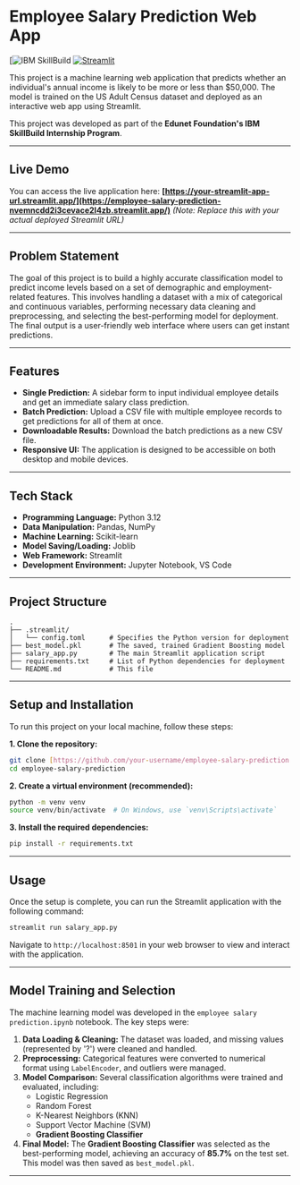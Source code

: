 # Employee Salary Prediction Web App

[![IBM SkillBuild](https://img.shields.io/badge/IBM%20SkillBuild-Internship%20Project-blue)
[![Streamlit](https://img.shields.io/badge/Streamlit-Deployed-brightgreen)](https://employee-salary-prediction-nvemncdd2i3cevace2l4zb.streamlit.app/)

This project is a machine learning web application that predicts whether an individual's annual income is likely to be more or less than $50,000. The model is trained on the US Adult Census dataset and deployed as an interactive web app using Streamlit.

This project was developed as part of the **Edunet Foundation's IBM SkillBuild Internship Program**.

---

## Live Demo

You can access the live application here:
**[https://your-streamlit-app-url.streamlit.app/](https://employee-salary-prediction-nvemncdd2i3cevace2l4zb.streamlit.app/)** *(Note: Replace this with your actual deployed Streamlit URL)*

---

## Problem Statement

The goal of this project is to build a highly accurate classification model to predict income levels based on a set of demographic and employment-related features. This involves handling a dataset with a mix of categorical and continuous variables, performing necessary data cleaning and preprocessing, and selecting the best-performing model for deployment. The final output is a user-friendly web interface where users can get instant predictions.

---

## Features

* **Single Prediction:** A sidebar form to input individual employee details and get an immediate salary class prediction.
* **Batch Prediction:** Upload a CSV file with multiple employee records to get predictions for all of them at once.
* **Downloadable Results:** Download the batch predictions as a new CSV file.
* **Responsive UI:** The application is designed to be accessible on both desktop and mobile devices.

---

## Tech Stack

* **Programming Language:** Python 3.12
* **Data Manipulation:** Pandas, NumPy
* **Machine Learning:** Scikit-learn
* **Model Saving/Loading:** Joblib
* **Web Framework:** Streamlit
* **Development Environment:** Jupyter Notebook, VS Code

---

## Project Structure

```
.
├── .streamlit/
│   └── config.toml      # Specifies the Python version for deployment
├── best_model.pkl       # The saved, trained Gradient Boosting model
├── salary_app.py        # The main Streamlit application script
├── requirements.txt     # List of Python dependencies for deployment
└── README.md            # This file
```

---

## Setup and Installation

To run this project on your local machine, follow these steps:

**1. Clone the repository:**
```bash
git clone [https://github.com/your-username/employee-salary-prediction.git](https://github.com/your-username/employee-salary-prediction.git)
cd employee-salary-prediction
```

**2. Create a virtual environment (recommended):**
```bash
python -m venv venv
source venv/bin/activate  # On Windows, use `venv\Scripts\activate`
```

**3. Install the required dependencies:**
```bash
pip install -r requirements.txt
```

---

## Usage

Once the setup is complete, you can run the Streamlit application with the following command:

```bash
streamlit run salary_app.py
```

Navigate to `http://localhost:8501` in your web browser to view and interact with the application.

---

## Model Training and Selection

The machine learning model was developed in the `employee salary prediction.ipynb` notebook. The key steps were:

1.  **Data Loading & Cleaning:** The dataset was loaded, and missing values (represented by '?') were cleaned and handled.
2.  **Preprocessing:** Categorical features were converted to numerical format using `LabelEncoder`, and outliers were managed.
3.  **Model Comparison:** Several classification algorithms were trained and evaluated, including:
    * Logistic Regression
    * Random Forest
    * K-Nearest Neighbors (KNN)
    * Support Vector Machine (SVM)
    * **Gradient Boosting Classifier**
4.  **Final Model:** The **Gradient Boosting Classifier** was selected as the best-performing model, achieving an accuracy of **85.7%** on the test set. This model was then saved as `best_model.pkl`.

---
